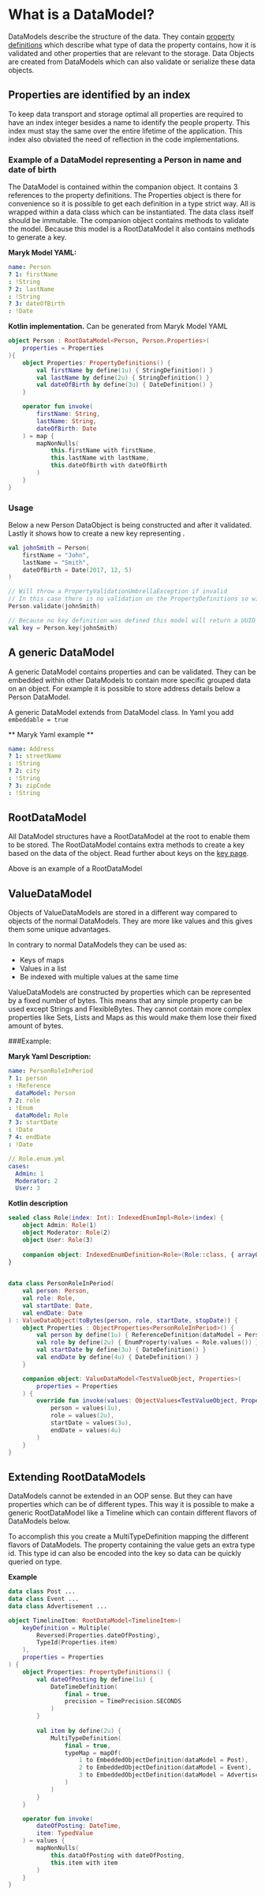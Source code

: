 # What is a DataModel?
DataModels describe the structure of the data. They contain 
[property definitions](properties/properties.md) which describe what type of data the 
property contains, how it is validated and other properties that are relevant to the 
storage. Data Objects are created from DataModels which can also validate or serialize
these data objects.  

## Properties are identified by an index
To keep data transport and storage optimal all properties are required to
have an index integer besides a name to identify the people property. This index
must stay the same over the entire lifetime of the application. This index also
obviated the need of reflection in the code implementations.

### Example of a DataModel representing a Person in name and date of birth
The DataModel is contained within the companion object. It contains 3 references to the
property definitions. The Properties object is there for convenience so it is possible 
to get each definition in a type strict way. All is wrapped within a data class which 
can be instantiated. The data class itself should be immutable. The companion object
contains methods to validate the model. Because this model is a RootDataModel it also
contains methods to generate a key.

**Maryk Model YAML:**
```yaml
name: Person
? 1: firstName
: !String
? 2: lastName
: !String
? 3: dateOfBirth
: !Date
```

**Kotlin implementation.** Can be generated from Maryk Model YAML
```kotlin
object Person : RootDataModel<Person, Person.Properties>(
    properties = Properties
){ 
    object Properties: PropertyDefinitions() {
        val firstName by define(1u) { StringDefinition() }
        val lastName by define(2u) { StringDefinition() }
        val dateOfBirth by define(3u) { DateDefinition() }
    }

    operator fun invoke(
        firstName: String,
        lastName: String,
        dateOfBirth: Date
    ) = map {
        mapNonNulls(
            this.firstName with firstName,
            this.lastName with lastName,
            this.dateOfBirth with dateOfBirth
        )
    }
}
```

### Usage
Below a new Person DataObject is being constructed and after it validated. Lastly 
it shows how to create a new key representing . 

```kotlin
val johnSmith = Person(
    firstName = "John",
    lastName = "Smith",
    dateOfBirth = Date(2017, 12, 5)
)

// Will throw a PropertyValidationUmbrellaException if invalid
// In this case there is no validation on the PropertyDefinitions so will succeed
Person.validate(johnSmith) 

// Because no key definition was defined this model will return a UUID based key
val key = Person.key(johnSmith)
```

## A generic DataModel
A generic DataModel contains properties and can be validated. They can be embedded
within other DataModels to contain more specific grouped data on an object. For example
it is possible to store address details below a Person DataModel. 

A generic DataModel extends from DataModel class. In Yaml you add ```embeddable = true```

** Maryk Yaml example **

```yaml
name: Address
? 1: streetName
: !String
? 2: city
: !String
? 3: zipCode
: !String
```

## RootDataModel
All DataModel structures have a RootDataModel at the root to enable them to be stored.
The RootDataModel contains extra methods to create a key based on the data of the
object. Read further about keys on the [key page](key.md).
 
Above is an example of a RootDataModel

## ValueDataModel
Objects of ValueDataModels are stored in a different way compared to objects of the
normal DataModels. They are more like values and this gives them some unique 
 advantages.
 
 In contrary to normal DataModels they can be used as:
 - Keys of maps
 - Values in a list
 - Be indexed with multiple values at the same time
 
ValueDataModels are constructed by properties which can be represented by a fixed number
of bytes. This means that any simple property can be used except Strings and
FlexibleBytes. They cannot contain more complex properties like Sets, Lists and Maps as
this would make them lose their fixed amount of bytes.
 
###Example:
 
**Maryk Yaml Description:**
```yaml
name: PersonRoleInPeriod
? 1: person
: !Reference
  dataModel: Person
? 2: role
: !Enum
  dataModel: Role
? 3: startDate
: !Date
? 4: endDate
: !Date
```
 
```yaml
// Role.enum.yml
cases:
  Admin: 1
  Moderator: 2
  User: 3
```
 
**Kotlin description** 

```kotlin
sealed class Role(index: Int): IndexedEnumImpl<Role>(index) {
    object Admin: Role(1)
    object Moderator: Role(2)
    object User: Role(3)
    
    companion object: IndexedEnumDefinition<Role>(Role::class, { arrayOf(Admin, Moderator, User) })
}

 
data class PersonRoleInPeriod(
    val person: Person,
    val role: Role,
    val startDate: Date,
    val endDate: Date
) : ValueDataObject(toBytes(person, role, startDate, stopDate)) {
    object Properties : ObjectProperties<PersonRoleInPeriod>() {
        val person by define(1u) { ReferenceDefinition(dataModel = Person) }
        val role by define(2u) { EnumProperty(values = Role.values()) }
        val startDate by define(3u) { DateDefinition() }
        val endDate by define(4u) { DateDefinition() }
    }

    companion object: ValueDataModel<TestValueObject, Properties>(
        properties = Properties
    ) {
        override fun invoke(values: ObjectValues<TestValueObject, Properties>) = TestValueObject(
            person = values(1u),
            role = values(2u),
            startDate = values(3u),
            endDate = values(4u)
        )
    }
}
```

## Extending RootDataModels

DataModels cannot be extended in an OOP sense. But they can have properties which
can be of different types. This way it is possible to make a generic RootDataModel
like a Timeline which can contain different flavors of DataModels below. 

To accomplish this you create a MultiTypeDefinition mapping the different flavors 
of DataModels. The property containing the value gets an extra type id. This type id
can also be encoded into the key so data can be quickly queried on type. 

**Example**

```kotlin
data class Post ...
data class Event ...
data class Advertisement ...

object TimelineItem: RootDataModel<TimelineItem>(
    keyDefinition = Multiple(
        Reversed(Properties.dateOfPosting),
        TypeId(Properties.item)
    ),
    properties = Properties
) {
    object Properties: PropertyDefinitions() {
        val dateOfPosting by define(1u) {
            DateTimeDefinition(
                final = true,
                precision = TimePrecision.SECONDS
            )
        }
        
        val item by define(2u) {
            MultiTypeDefinition(
                final = true,
                typeMap = mapOf(
                    1 to EmbeddedObjectDefinition(dataModel = Post),
                    2 to EmbeddedObjectDefinition(dataModel = Event),
                    3 to EmbeddedObjectDefinition(dataModel = Advertisement)
                )
            )
        }
    }

    operator fun invoke(
        dateOfPosting: DateTime,
        item: TypedValue
    ) = values {
        mapNonNulls(
            this.dataOfPosting with dateOfPosting,
            this.item with item
        )
    }
}
```
